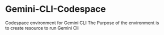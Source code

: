 # Gemini-CLI-Codespace
Codespace environment for Gemini CLI
The Purpose of the environment is to create resource to run Gemini Cli
